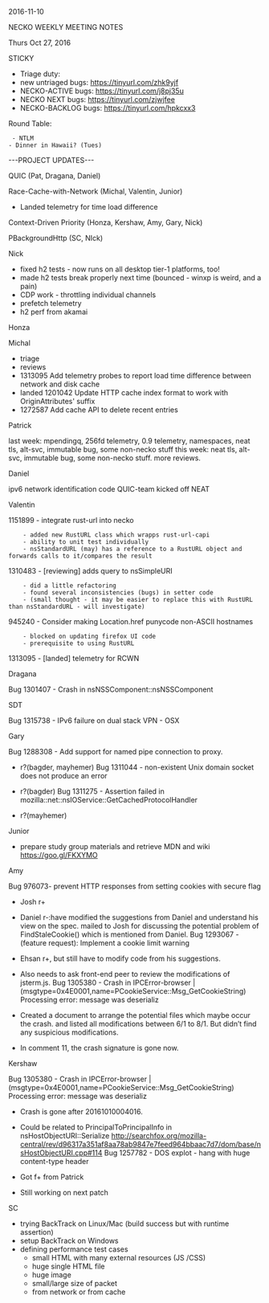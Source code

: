 2016-11-10

NECKO WEEKLY MEETING NOTES

Thurs Oct  27, 2016

STICKY

- Triage duty:
-  new untriaged bugs: https://tinyurl.com/zhk9yjf
- NECKO-ACTIVE bugs: https://tinyurl.com/j8pj35u
- NECKO NEXT bugs: https://tinyurl.com/zjwjfee
- NECKO-BACKLOG bugs:  https://tinyurl.com/hpkcxx3

Round Table:

     - NTLM
    - Dinner in Hawaii? (Tues)

---PROJECT UPDATES---

QUIC  (Pat, Dragana, Daniel)

Race-Cache-with-Network (Michal, Valentin, Junior)

- Landed telemetry for time load difference

Context-Driven Priority  (Honza, Kershaw, Amy, Gary, Nick)

PBackgroundHttp (SC, NIck)

Nick

- fixed h2 tests - now runs on all desktop tier-1 platforms, too!
- made h2 tests break properly next time (bounced - winxp is weird, and a pain)
- CDP work - throttling individual channels
- prefetch telemetry
- h2 perf from akamai

Honza

Michal

 - triage
 - reviews
 - 1313095 Add telemetry probes to report load time difference between network and disk cache
 - landed 1201042 Update HTTP cache index format to work with OriginAttributes' suffix
 - 1272587 Add cache API to delete recent entries

Patrick

  last week: mpendingq, 256fd telemetry, 0.9 telemetry, namespaces, neat tls, alt-svc, immutable bug, some non-necko stuff
  this week: neat tls, alt-svc, immutable bug, some non-necko stuff. more reviews.

Daniel

  ipv6 network identification code
  QUIC-team kicked off
   NEAT

Valentin

1151899 - integrate rust-url into necko

        - added new RustURL class which wrapps rust-url-capi
        - ability to unit test individually
        - nsStandardURL (may) has a reference to a RustURL object and forwards calls to it/compares the result
1310483 - [reviewing] adds query to nsSimpleURI

        - did a little refactoring
        - found several inconsistencies (bugs) in setter code
        - (small thought - it may be easier to replace this with RustURL than nsStandardURL - will investigate)
945240 - Consider making Location.href punycode non-ASCII hostnames

        - blocked on updating firefox UI code
        - prerequisite to using RustURL
1313095 - [landed] telemetry for RCWN

Dragana

Bug 1301407 -       Crash in nsNSSComponent::nsNSSComponent

SDT

Bug 1315738 -       IPv6 failure on dual stack VPN - OSX

Gary

Bug 1288308 - Add support for named pipe connection to proxy.

- r?(bagder, mayhemer)
Bug 1311044 - non-existent Unix domain socket does not produce an error

- r?(bagder)
Bug 1311275 - Assertion failed in mozilla::net::nsIOService::GetCachedProtocolHandler

- r?(mayhemer)

Junior

- prepare study group materials and retrieve MDN and wiki
https://goo.gl/FKXYMO

Amy

Bug 976073- prevent HTTP responses from setting cookies with secure flag

  - Josh r+
  - Daniel r-:have modified the suggestions from Daniel and understand his view on the spec.
                   mailed to Josh for discussing the potential problem of FindStaleCookie() which is mentioned from Daniel.
Bug 1293067 - (feature request): Implement a cookie limit warning

  - Ehsan r+, but still have to modify code from his suggestions.
  - Also needs to ask front-end peer to review the modifications of  jsterm.js.
Bug 1305380 -       Crash in IPCError-browser | (msgtype=0x4E0001,name=PCookieService::Msg_GetCookieString) Processing error: message was deserializ

 - Created a  document to arrange the potential files which maybe occur the crash. and listed all modifications between 6/1 to 8/1.
    But didn’t find any suspicious modifications.
 - In comment 11, the crash signature is gone now.

Kershaw

Bug 1305380 -       Crash in IPCError-browser | (msgtype=0x4E0001,name=PCookieService::Msg_GetCookieString) Processing error: message was deserializ

 - Crash is gone after 20161010004016.
 - Could be related to PrincipalToPrincipalInfo in nsHostObjectURI::Serialize
    http://searchfox.org/mozilla-central/rev/d96317a351af8aa78ab9847e7feed964bbaac7d7/dom/base/nsHostObjectURI.cpp#114
Bug 1257782 -       DOS explot - hang with huge content-type header

 - Got f+ from Patrick
 - Still working on next patch

SC

- trying BackTrack on Linux/Mac (build success but with runtime assertion)
- setup BackTrack on Windows
- defining performance test cases
  - small HTML with many external resources (JS /CSS)
  - huge single HTML file
  - huge image
  - small/large size of packet
  - from network or from cache
